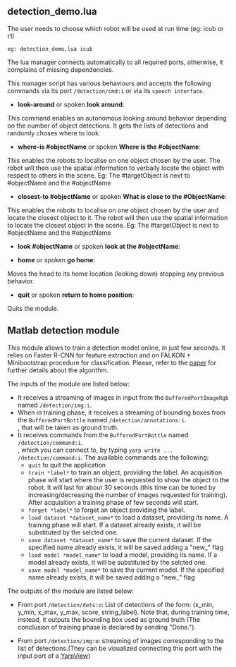 ## detection_demo.lua

The user needs to choose which robot will be used at run time (eg: icub or r1)
```
eg: detection_demo.lua icub
```
The lua manager connects automatically to all required ports, otherwise, it complains of missing dependencies.

This manager script has various behaviours and accepts the following commands via its port `/detection/cmd:i` or via its `speech interface`.

- **look-around** or spoken **look around**:

This command enables an autonomous looking around behavior depending on the number of object detections. It gets the lists of detections and randomly choses where to look. 

- **where-is #objectName** or spoken **Where is the #objectName**:

This enables the robots to localise on one object chosen by the user. The robot will then use the spatial information to verbally locate the object with respect to others in the scene. Eg: The #targetObject is next to #objectName and the #objectName 

- **closest-to #objectName** or spoken **What is close to the #ObjectName**:

This enables the robots to localise on one object chosen by the user and locate the closest object to it. The robot will then use the spatial information to locate the closest object in the scene. Eg: The #targetObject is next to #objectName and the #objectName 

- **look #objectName** or spoken **look at the #objectName**:

- **home** or spoken **go home**:

Moves the head to its home location (looking down) stopping any previous behavior.

- **quit** or spoken **return to home position**:

Quits the module.

## Matlab detection module
This module allows to train a detection model online, in just few seconds. It relies on Faster R-CNN for feature extraction and on FALKON + Minibootstrap procedure for classification. Please, refer to the [paper](https://www.semanticscholar.org/paper/Speeding-Up-Object-Detection-Training-for-Robotics-Maiettini-Pasquale/6a8a3b27a78c78bc80984fca29554de3269d34d3) for further details about the algorithm.

The inputs of the module are listed below:

* It receives a streaming of images in input from the `BufferedPortImageRgb` named `/detection/img:i`.<br>
* When in training phase, it receives a streaming of bounding boxes from the `BufferedPortBottle` named `/detection/annotations:i`.<br> , that will be taken as ground truth.
* It receives commands from the `BufferedPortBottle` named `/detection/command:i`.<br> , which you can connect to, by typing `yarp write ... /detection/command:i`. The available commands are the following:
    * `quit` to quit the application
    * `train *label*` to train an object, providing the label. An acquisition phase will start where the user is requested to show the object to the robot. It will last for about 30 seconds (this time can be tuned by increasing/decreasing the number of images requested for training). After acquisition a training phase of few seconds will start.
    * `forget *label*` to forget an object providing the label.
    * `load dataset *dataset_name*` to load a dataset, providing its name. A training phase will start. If a dataset already exists, it will be substituted by the selcted one.
    * `save dataset *dataset_name*` to save the current dataset. If the specified name already exists, it will be saved adding a "new_" flag
    * `load model *model_name*` to load a model, providing its name. If a model already exists, it will be substituted by the selcted one.
    * `save model *model_name*` to save the current model. If the specified name already exists, it will be saved adding a "new_" flag

The outputs of the module are listed below:

* From port `/detection/dets:o`: List of detections of the form: (x_min, y_min, x_max, y_max, score, string_label). Note that, during training time, instead, it outputs the bounding box used as ground truth (The conclusion of training phase is declared by sending "Done.").

* From port `/detection/img:o`: streaming of images corresponding to the list of detections.(They can be visualized connecting this port with the input port of a [YarpView](http://www.yarp.it/yarpview.html))

